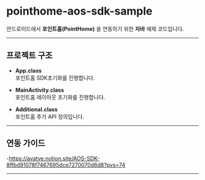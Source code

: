 # pointhome-aos-sdk-sample

안드로이드에서 **포인트홈(PointHome)** 을 연동하기 위한 **자바** 예제 코드입니다.

---

## 프로젝트 구조

- **App.class**  
  포인트홈 SDK초기화를 진행합니다.

- **MainActivity.class**  
  포인트홈 레이아웃 초기화를 진행합니다.

- **Additional.class**  
  포인트홈 추가 API 정의입니다.

---

## 연동 가이드
-https://avatye.notion.site/AOS-SDK-8ffbd91078f7467695dce7270070d6d8?pvs=74

---
